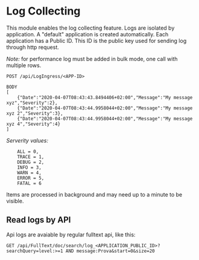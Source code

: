 # Log Collecting

This module enables the log collecting feature. Logs are isolated by application. A "default" application is created automatically.
Each application has a Public ID. This ID is the public key used for sending log through http request.

*Note:* for performance log must be added in bulk mode, one call with multiple rows.


```
POST /api/LogIngress/<APP-ID>

BODY
[
	{"Date":"2020-04-07T08:43:43.8494406+02:00","Message":"My message xyz","Severity":2},
	{"Date":"2020-04-07T08:43:44.9958044+02:00","Message":"My message xyz 2","Severity":3},
	{"Date":"2020-04-07T08:43:44.9958044+02:00","Message":"My message xyz 4","Severity":4}
]

```

*Serverity values:*

```
	ALL = 0,
	TRACE = 1,
	DEBUG = 2,
	INFO = 3,
	WARN = 4,
	ERROR = 5,
	FATAL = 6
```


Items are processed in background and may need up to a minute to be visible.

## Read logs by API
Api logs are avaiable by regular fulltext api, like this:

```
GET /api/FullText/doc/search/log_<APPLICATION_PUBLIC_ID>?searchQuery=level:>=1 AND message:Prova&start=0&size=20
```
